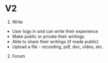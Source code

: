 # V2

1. Write

* User logs in and can write their experience
* Make public or private their writings
* Able to share their writings (if made public)
* Upload a file - recording, pdf, doc, video, etc.

2. Forum

